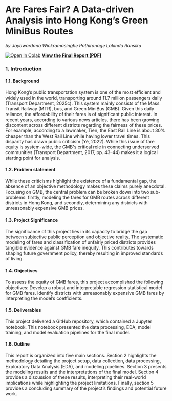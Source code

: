 # **Are Fares Fair? A Data-driven Analysis into Hong Kong’s Green MiniBus Routes**
*by Jayawardana Wickramasinghe Pathiranage Lakindu Ransika*

[![Open In Colab](https://colab.research.google.com/assets/colab-badge.svg)](https://colab.research.google.com/drive/18SJR4TlD-ZAhR5lGIuGKj6xLXNxfaeir?usp=sharing)
**[View the Final Report (PDF)](https://github.com/Lakindu2003/hk-gmb-fare-equity/blob/main/capstone_final_report.pdf)**

### 1. Introduction
#### 1.1. Background
Hong Kong’s public transportation system is one of the most efficient and widely used in the world, transporting around 11.7 million passengers daily (Transport Department, 2025c). This system mainly consists of the Mass Transit Railway (MTR), bus, and Green MiniBus (GMB). Given this daily reliance, the affordability of their fares is of significant public interest. In recent years, according to various news articles, there has been growing discontent across different districts regarding the fairness of these prices. For example, according to a lawmaker, Tien, the East Rail Line is about 30% cheaper than the West Rail Line while having lower travel times. This disparity has drawn public criticism (Yè, 2022). While this issue of fare equity is system-wide, the GMB's critical role in connecting underserved communities (Transport Department, 2017, pp. 43–44) makes it a logical starting point for analysis. 
#### 1.2. Problem statement
While these criticisms highlight the existence of a fundamental gap, the absence of an objective methodology makes these claims purely anecdotal. Focusing on GMB, the central problem can be broken down into two sub-problems: firstly, modeling the fares for GMB routes across different districts in Hong Kong, and secondly, determining any districts with unreasonably expensive GMB prices.
#### 1.3. Project Significance
The significance of this project lies in its capacity to bridge the gap between subjective public perception and objective reality. The systematic modeling of fares and classification of unfairly priced districts provides tangible evidence against GMB fare inequity. This contributes towards shaping future government policy, thereby resulting in improved standards of living.



#### 1.4. Objectives
To assess the equity of GMB fares, this project accomplished the following objectives:
Develop a robust and interpretable regression statistical model for GMB fares.
Identify districts with unreasonably expensive GMB fares by interpreting the model’s coefficients.
#### 1.5. Deliverables
This project delivered a GitHub repository, which contained a Jupyter notebook. This notebook presented the data processing, EDA, model training, and model evaluation pipelines for the final model.
#### 1.6. Outline
This report is organized into five main sections. Section 2 highlights the methodology detailing the project setup, data collection, data processing, Exploratory Data Analysis (EDA), and modeling pipelines. Section 3 presents the modeling results and the interpretations of the final model. Section 4 provides a discussion of these results, interpreting their real-world implications while highlighting the project limitations. Finally, section 5 provides a concluding summary of the project’s findings and potential future work.
